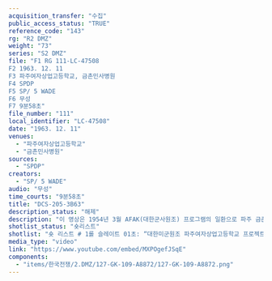 ```yaml
---
acquisition_transfer: "수집"
public_access_status: "TRUE"
reference_code: "143"
rg: "R2 DMZ"
weight: "73"
series: "S2 DMZ"
file: "F1 RG 111-LC-47508
F2 1963. 12. 11
F3 파주여자상업고등학교, 금촌민사병원
F4 SPDP
F5 SP/ 5 WADE
F6 무성 
F7 9분58초"
file_number: "111"
local_identifier: "LC-47508"
date: "1963. 12. 11"
venues: 
  - "파주여자상업고등학교"
  - "금촌민사병원"
sources: 
  - "SPDP"
creators: 
  - "SP/ 5 WADE"
audio: "무성"
time_courts: "9분58초"
title: "DCS-205-3B63"
description_status: "해제"
description: "이 영상은 1954년 3월 AFAK(대한군사원조) 프로그램의 일환으로 파주 금촌 파주여자상업학교와 금촌 민사병원 건설 과정을 보여주고 있다. 영상에서 파주여상 교사는 이미 건축한 상태이다. 한 장면에는 운동장에서 학생들이 미군 관계자와 함께 배구하는 장면, 학교 전경 등으로 구성된 영상이다. 1954년 금촌민사병원 1차 완공 이후 추가로 병원이 증축되고 있다. 병원장 이 박사와 미군 담당 하옌이 공사 현황과 주변을 둘러보고 있다. 영상에는 두 사람 모두가 매우 만족한 표정이다. 특히 공사에는 지역 주민들이 직접 고용되어 참여하고 있음을 알 수 있다. 이 영상을 촬영한 부대는 미 육군성 특별사진과(department of the army special photographic office, SPDP)이며 같은 4과의 웨이드(Wade)가 담당했다. 이 사진과는 1962년에 미국 본토, 파나마, 태평양 등 3개 구역으로 나눠 조직되었고 국방부, 합동참모부, 미 의회 등에 영상을 제공하기도 했다. 특히 이 부대는 대통령 존 케네디(JFK)의 명령에 따라 무한한 권한을 지녔고 베트남 전쟁을 계기로 확장되었다."
shotlist_status: "숏리스트"
shotlist: "숏 리스트 # 1롤 슬레이트 01초: “대한미군원조 파주여자상업고등학교 프로젝트 번호 63-310 지원사령부 중대본 부” 표지판. 학교 전경과 학생들이 배구하는 모습. 지프차가 학교 정문을 통과해 들어온다. 운동장에 학생들이 배구 경기 중이다. (1분05초) 학교장이 1기병사단 두 병사를 만나고 있다. 추가로 학교 공사 가 진행되고 있다. # 2롤 슬레이트 1분10초 : 학교장이 두 병사와 악수를 하고 있다. 3명은 학생들이 배구경기 장면을 보 고 있다. 기차가 지나고 있다. 두 병사가 학생들과 배구 경기에 참여하고 있다. # 3롤 슬레이트 2분15초 : 배구경기 장면. # 4롤 슬레이트 3분21초 : 공사가 한창이다. 미군들이 목재를 옮기고 있다. 학생과 교사가 작업하고 있다. # 5롤 슬레이트 4분29초 : “AFAK프로젝트 1963년도 대한군사원조 공사 금촌민사병원(Kumchon Prov Hospital)”이라는 표지판. 공사가 한창이다. 중렬 조지 하옌(George E. Hayen, 15의료대대)과  이경락(Kyung nak) 박사가 공사 장면을 보고 있다. 하옌은 프로젝트 전체 내용을 차트를 보고 설명하고 있다. “AFAK 1963년 프로젝트” 1. 내용 : 병원 병동건설 2. 할당 : AFAK 자재들 3. 지원 장교 : 15의료대대, 7트럭중대 4. 건설 시기 1963년 10월 15일부터 11월 30일까지 # 6롤 슬레이트  5분33초 : 민간 건설업자들이 작업 중에 있다. 목공 작업. 주변에 아이들이 구경하고 있다. # 7롤 슬레이트 6분41초 : 하옌과 이 박사가 병원 건설 현장을 살펴보고 있다. 또 다른 한국인이 와서 공사 상황을 살펴본다. # 8롤 슬레이트 7분44초 : 병동 지붕공사 장면. 기와 작업 중이다. 다른 병원관계자가 공사 작업을 살 펴보고 있다. # 9롤 슬레이트 8분54초 : 목공 작업 장면. "
media_type: "video"
link: "https://www.youtube.com/embed/MXPOgefJSqE"
components: 
  - "items/한국전쟁/2.DMZ/127-GK-109-A8872/127-GK-109-A8872.png"
---
```

